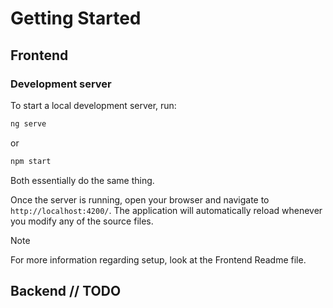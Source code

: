 # Getting Started
## Frontend
### Development server

To start a local development server, run:

```bash
ng serve
```
or 

```bash
npm start
```
Both essentially do the same thing. 

Once the server is running, open your browser and navigate to `http://localhost:4200/`. The application will automatically reload whenever you modify any of the source files.

>[!Note]
>For more information regarding setup, look at the Frontend Readme file. 

## Backend // TODO
